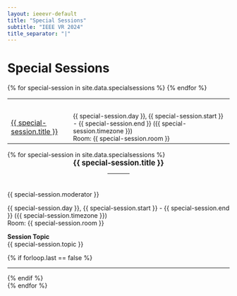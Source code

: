 ```yaml
---
layout: ieeevr-default
title: "Special Sessions"
subtitle: "IEEE VR 2024"
title_separator: "|"
---
```


<h1>Special Sessions</h1>
<div>
    <table class="styled-table">
        <tr>
            <th colspan="2">&nbsp;</th>
        </tr>
        {% for special-session in site.data.specialsessions %}
            <tr>            
                <td><a href="#{{ special-session.id }}">{{ special-session.title }}</a></td>
                <td style="font-size: 0.875em;">{{ special-session.day }}, {{ special-session.start }} - {{ special-session.end }} ({{ special-session.timezone }})<br>Room: {{ special-session.room }}</td>
            </tr>
        {% endfor %}
    </table>
</div>
<div>
{% for special-session in site.data.specialsessions %}
    <br />
    <div id="{{ special-session.id }}">
        <div style="padding-bottom:10px;"><center><strong><big>{{ special-session.title }}</big></strong>
                <hr style="width: 10%"></center></div>
        <p>
            {{ special-session.moderator }}
        </p>
        <p class="text-center small">
           {{ special-session.day }}, {{ special-session.start }} - {{ special-session.end }} ({{ special-session.timezone }})<br>
            Room: {{ special-session.room }}
        </p>    
        <p>
            <strong>Session Topic</strong><br />
            {{ special-session.topic }}
        </p> 
        {% if forloop.last == false %} 
            <hr>
        {% endif %}
    </div>
{% endfor %}
</div>

